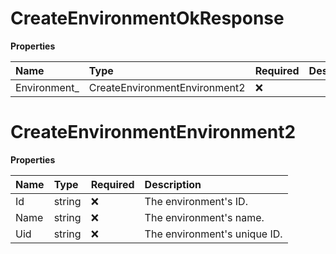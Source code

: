 # CreateEnvironmentOkResponse

**Properties**

| Name          | Type                          | Required | Description |
| :------------ | :---------------------------- | :------- | :---------- |
| Environment\_ | CreateEnvironmentEnvironment2 | ❌       |             |

# CreateEnvironmentEnvironment2

**Properties**

| Name | Type   | Required | Description                  |
| :--- | :----- | :------- | :--------------------------- |
| Id   | string | ❌       | The environment's ID.        |
| Name | string | ❌       | The environment's name.      |
| Uid  | string | ❌       | The environment's unique ID. |

<!-- This file was generated by liblab | https://liblab.com/ -->
